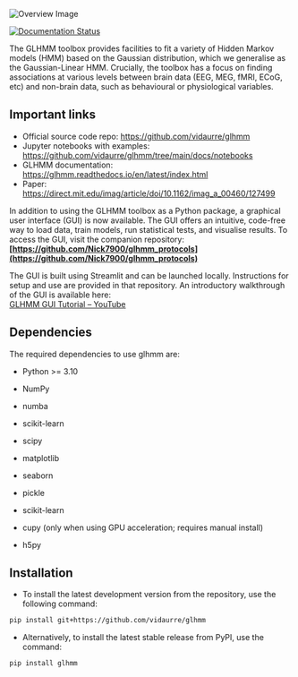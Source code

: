![Overview Image](logo2_full.png)

[![Documentation Status](https://readthedocs.org/projects/glhmm/badge/?version=latest)](https://glhmm.readthedocs.io/en/latest/?badge=latest)

The GLHMM toolbox provides facilities to fit a variety of Hidden Markov models (HMM) based on the Gaussian distribution, which we generalise as the Gaussian-Linear HMM. 
Crucially, the toolbox has a focus on finding associations at various levels between brain data (EEG, MEG, fMRI, ECoG, etc) and non-brain data, such as behavioural or physiological variables.

## Important links

- Official source code repo: <https://github.com/vidaurre/glhmm>
- Jupyter notebooks with examples: <https://github.com/vidaurre/glhmm/tree/main/docs/notebooks>
- GLHMM documentation: <https://glhmm.readthedocs.io/en/latest/index.html>
- Paper: <https://direct.mit.edu/imag/article/doi/10.1162/imag_a_00460/127499>

In addition to using the GLHMM toolbox as a Python package, a graphical user interface (GUI) is now available. The GUI offers an intuitive, code-free way to load data, train models, run statistical tests, and visualise results. To access the GUI, visit the companion repository: 
**[https://github.com/Nick7900/glhmm_protocols](https://github.com/Nick7900/glhmm_protocols)**

The GUI is built using Streamlit and can be launched locally. Instructions for setup and use are provided in that repository. An introductory walkthrough of the GUI is available here:  
[GLHMM GUI Tutorial – YouTube](https://www.youtube.com/watch?v=XPcoK5zCPtU&t=1497s)

## Dependencies

The required dependencies to use glhmm are:

- Python >= 3.10
- NumPy
- numba
- scikit-learn
- scipy
- matplotlib
- seaborn
- pickle
- scikit-learn

- cupy (only when using GPU acceleration; requires manual install)
- h5py

## Installation

- To install the latest development version from the repository, use the following command:
```bash
pip install git+https://github.com/vidaurre/glhmm
```

- Alternatively, to install the latest stable release from PyPI, use the command:
```bash
pip install glhmm
```




